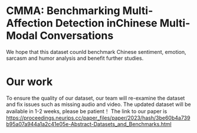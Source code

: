 # CMMA: Benchmarking Multi-Affection Detection inChinese Multi-Modal Conversations
We hope that this dataset counld benchmark Chinese sentiment, emotion, sarcasm and humor analysis and benefit further studies.
# Our work
To ensure the quality of our dataset, our team will re-examine the dataset and fix issues such as missing audio and video. The updated dataset will be available in 1-2 weeks, please be patient！
The link to our paper is https://proceedings.neurips.cc/paper_files/paper/2023/hash/3be60b4a739b95a07a944a1a2c41e05e-Abstract-Datasets_and_Benchmarks.html
